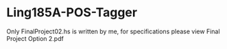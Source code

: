 # Ling185A-POS-Tagger
Only FinalProject02.hs is written by me, for specifications please view Final Project Option 2.pdf
